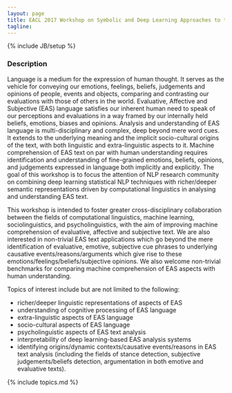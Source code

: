```yaml
---
layout: page
title: EACL 2017 Workshop on Symbolic and Deep Learning Approaches to the Analysis of Evaluative, Affective, and Subjective Language (EASL 2017)
tagline: 
---
```

{% include JB/setup %}

### Description

Language is a medium for the expression of human thought. It serves as the vehicle for conveying our emotions, feelings, beliefs, judgements and opinions of people, events and objects, comparing and contrasting our evaluations with those of others in the world.  Evaluative, Affective and Subjective (EAS) language satisfies our inherent human need to speak of our perceptions and evaluations in a way framed by our internally held beliefs, emotions, biases and opinions. Analysis and understanding of EAS language is multi-disciplinary and complex, deep beyond mere word cues. It extends to the underlying meaning and the implicit socio-cultural origins of the text, with both linguistic and extra-linguistic aspects to it.  Machine comprehension of EAS text on par with human understanding requires identification and understanding of fine-grained emotions, beliefs, opinions, and judgements expressed in language both implicitly and explicitly. The goal of this workshop is to focus the attention of NLP research community on combining deep learning statistical NLP techniques with richer/deeper semantic representations driven by computational linguistics in analysing and understanding EAS text.  

This workshop is intended to foster greater cross-disciplinary collaboration between the fields of computational linguistics, machine learning, sociolinguistics, and psycholinguistics, with the aim of improving machine comprehension of evaluative, affective and subjective text. We are also interested in non-trivial EAS text applications which go beyond the mere identification of evaluative, emotive, subjective cue phrases to underlying causative events/reasons/arguments which give rise to these emotions/feelings/beliefs/subjective opinions. We also welcome non-trivial benchmarks for comparing machine comprehension of EAS aspects with human understanding. 

Topics of interest include but are not limited to the following:

* richer/deeper linguistic representations of aspects of EAS
* understanding of cognitive processing of EAS language
* extra-linguistic aspects of EAS language
* socio-cultural aspects of EAS language
* psycholinguistic aspects of EAS text analysis
* interpretability of deep learning-based EAS analysis systems
* identifying origins/dynamic contexts/causative events/reasons in EAS text analysis (including the fields of stance detection, subjective judgements/beliefs detection, argumentation in both emotive and evaluative texts).

{% include topics.md %}
